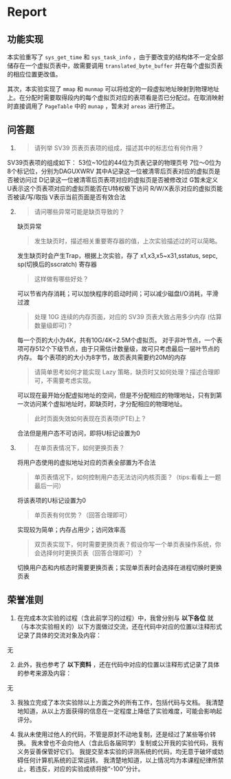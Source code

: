 # Report

## 功能实现

本实验重写了 `sys_get_time` 和 `sys_task_info` ，由于要改变的结构体不一定全部储存在一个虚拟页表中，故需要调用 `translated_byte_buffer` 并在每个虚拟页表的相应位置更改值。

其次，本实验实现了 `mmap` 和 `munmap` 可以将给定的一段虚拟地址映射到物理地址上。在分配时需要取得段内的每个虚拟页对应的表项看是否已分配过。在取消映射时直接调用了 `PageTable` 中的 `munap` ，暂未对 `areas` 进行修正。

## 问答题

1. > 请列举 SV39 页表页表项的组成，描述其中的标志位有何作用？

SV39页表项的组成如下：
53位~10位的44位为页表记录的物理页号
7位～0位为8个标记位，分别为DAGUXWRV
其中A记录这一位被清零后页表对应的虚拟页是否被访问过
D记录这一位被清零后页表项对应的虚拟页是否被修改过
G暂未定义
U表示这个页表项对应的虚拟页能否在U特权极下访问
R/W/X表示对应的虚拟页能否被读/写/取指
V表示当前页面是否有效合法

2. > 请问哪些异常可能是缺页导致的？

    缺页异常

    > 发生缺页时，描述相关重要寄存器的值，上次实验描述过的可以简略。

    发生缺页时会产生Trap，根据上次实验，存了 x1,x3,x5~x31,sstatus, sepc, sp(切换后的sscratch) 寄存器

    > 这样做有哪些好处？

    可以节省内存消耗；可以加快程序的启动时间；可以减少磁盘I/O消耗，平滑过渡

    > 处理 10G 连续的内存页面，对应的 SV39 页表大致占用多少内存 (估算数量级即可)？

    每一个页的大小为4K，共有10G/4K=2.5M个虚拟页。
    对于非叶节点，一个表项可存512个下级节点，由于只需估计数量级，故可只考虑最后一层叶节点的内存。
    每个表项的的大小为8字节，故页表共需要约20M的内存

    > 请简单思考如何才能实现 Lazy 策略，缺页时又如何处理？描述合理即可，不需要考虑实现。

    可以现在最开始分配虚拟地址的空间，但是不分配相应的物理地址，只有到第一次访问某个虚拟地址时，即缺页时，才分配相应的物理地址。

    > 此时页面失效如何表现在页表项(PTE)上？

    合法但是用户态不可访问，即将U标记设置为0

3. > 在单页表情况下，如何更换页表？

    将用户态使用的虚拟地址对应的页表全部置为不合法

    > 单页表情况下，如何控制用户态无法访问内核页面？（tips:看看上一题最后一问）

    将该表项的U标记设置为0

    > 单页表有何优势？（回答合理即可）

    实现较为简单；内存占用少；访问效率高

    > 双页表实现下，何时需要更换页表？假设你写一个单页表操作系统，你会选择何时更换页表（回答合理即可）？

    切换用户态和内核态时需要更换页表；实现单页表时会选择在进程切换时更换页表
   
## 荣誉准则

1. 在完成本次实验的过程（含此前学习的过程）中，我曾分别与 **以下各位** 就（与本次实验相关的）以下方面做过交流，还在代码中对应的位置以注释形式记录了具体的交流对象及内容：

无

2. 此外，我也参考了 **以下资料** ，还在代码中对应的位置以注释形式记录了具体的参考来源及内容：

无

3. 我独立完成了本次实验除以上方面之外的所有工作，包括代码与文档。 我清楚地知道，从以上方面获得的信息在一定程度上降低了实验难度，可能会影响起评分。

4. 我从未使用过他人的代码，不管是原封不动地复制，还是经过了某些等价转换。 我未曾也不会向他人（含此后各届同学）复制或公开我的实验代码，我有义务妥善保管好它们。 我提交至本实验的评测系统的代码，均无意于破坏或妨碍任何计算机系统的正常运转。 我清楚地知道，以上情况均为本课程纪律所禁止，若违反，对应的实验成绩将按“-100”分计。
